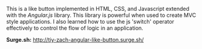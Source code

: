 This is a like button implemented in HTML, CSS, and Javascript extended with the *Angular.js* library.
This library is powerful when used to create MVC style applications. I also learned how to use the js 'switch' operator effectively to control the flow of logic in an application.

**Surge.sh:** http://tiy-zach-angular-like-button.surge.sh/
